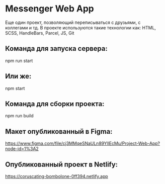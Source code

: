 # Messenger Web App

Еще один проект, позволяющий переписываться с друзьями, с коллегами и тд. В проекте используются такие технологии как: HTML, SCSS, HandleBars, Parcel, JS, Git

## Команда для запуска сервера:

npm run start

## Или же:

npm start

## Команда для сборки проекта:

npm run build

## Макет опубликованный в Figma:

https://www.figma.com/file/cj3MMqeSNaULn89YllEcMu/Project-Web-App?node-id=1%3A2

## Опубликованный проект в Netlify:

https://coruscating-bombolone-0ff394.netlify.app
